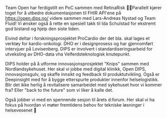 Team Open har ferdigstilt en PoC sammen med RetinaRisk 👏🏼Parallelt kjører toget for å utbedre dokumentasjonen til FHIR API'ene på https://open.dips.no/ videre sammen med Lars-Andreas Nystad og Team Fluid! Vi ønsker også å rette en spesiell takk til Ida Schulstad for ekstremt god bistand og hjelp den siste tiden.

Eivind deltar i forskningsprosjektet ProCardio der det bla. skal lages et verktøy for kardio-onkologi. DHO er i designprosess og har gjennomført intervjuer på Lovisenberg. DIPS er involvert i standardiseringsarbeid for utveksling av DHO-data vha Velferdsteknologisk knutepunkt.

DIPS holder på å utforme innovasjonsprosjektet "Knips" sammen med Nordlandsykehuset. Her skal vi jobbe med digital klinikk, Open DIPS, innovasjonsgulv, og skaffe innsikt og feedback til produktutvikling. Også er Deepinsight med for å bygge etterspurte produkter innenfor helselogistikk. Blir det ikke herlig å revitalisere samarbeidet med sykehuset hvor vi kommer fra? Eller "back to the future" som vi liker å kalle det.

Også jobber vi med en spennende sesjon til årets d:forum. Her skal vi ha fokus på hvordan vi møter fremtidens behov for tekniske løsninger i helsevesenet 🚀 